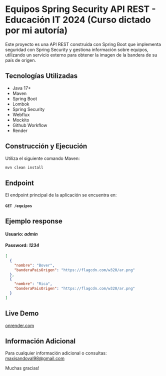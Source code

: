 # Equipos Spring Security API REST - Educación IT 2024 (Curso dictado por mi autoría)

Este proyecto es una API REST construida con Spring Boot que implementa seguridad con Spring Security y gestiona información sobre equipos, utilizando un servicio externo para obtener la imagen de la bandera de su país de origen.

## Tecnologías Utilizadas

- Java 17+
- Maven
- Spring Boot
- Lombok
- Spring Security
- Webflux
- Mockito
- Github Workflow
- Render

## Construcción y Ejecución

Utiliza el siguiente comando Maven:

```bash
mvn clean install
```

## Endpoint

El endpoint principal de la aplicación se encuentra en:

#### `GET /equipos`

## Ejemplo response
#### Usuario: *admin*
#### Password: *1234*

```json
[
  {
    "nombre": "Bover",
    "banderaPaisOrigen": "https://flagcdn.com/w320/ar.png"
  },
  {
    "nombre": "Rica",
    "banderaPaisOrigen": "https://flagcdn.com/w320/ar.png"
  }
]
```

## Live Demo

[onrender.com](https://equipos-spring-security-api-rest.onrender.com/equipos)

## Información Adicional
Para cualquier información adicional o consultas: <maxisandoval98@gmail.com>

Muchas gracias!
